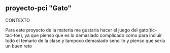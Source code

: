 ## proyecto-pci "Gato"

CONTEXTO

Para este proyecto de la materia me gustaria hacer el juego del gato(tic-tac-toe), ya que pienso que es lo demasiado complicado como para incluir todo el temario de la clase y tampoco demasiado sencillo y pienso que sería un buen reto 


